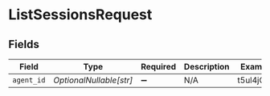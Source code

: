 # ListSessionsRequest


## Fields

| Field                   | Type                    | Required                | Description             | Example                 |
| ----------------------- | ----------------------- | ----------------------- | ----------------------- | ----------------------- |
| `agent_id`              | *OptionalNullable[str]* | :heavy_minus_sign:      | N/A                     | t5ul4jGZjb              |